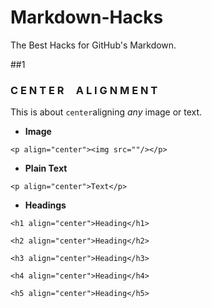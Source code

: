 # Markdown-Hacks
The Best Hacks for GitHub's Markdown.

##1 
### C E N T E R  &nbsp;&nbsp;&nbsp; A L I G N M E N T 
This is about ```center```aligning *any* image or text.

- **Image**
```
<p align="center"><img src=""/></p> 
```
- **Plain Text**
```
<p align="center">Text</p> 
```
- **Headings**
```
<h1 align="center">Heading</h1>
```
```
<h2 align="center">Heading</h2>
```
```
<h3 align="center">Heading</h3>
```
```
<h4 align="center">Heading</h4>
```
```
<h5 align="center">Heading</h5>
```
